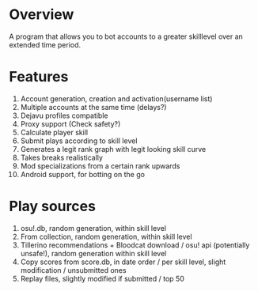 # Overview
A program that allows you to bot accounts to a greater skilllevel over an extended time period.

# Features
1. Account generation, creation and activation(username list)
1. Multiple accounts at the same time (delays?)
1. Dejavu profiles compatible
1. Proxy support (Check safety?)
1. Calculate player skill
1. Submit plays according to skill level
1. Generates a legit rank graph with legit looking skill curve
1. Takes breaks realistically
1. Mod specializations from a certain rank upwards
1. Android support, for botting on the go

# Play sources
1. osu!.db, random generation, within skill level
1. From collection, random generation, within skill level
1. Tillerino recommendations + Bloodcat download / osu! api (potentially unsafe!), random generation within skill level
1. Copy scores from score.db, in date order / per skill level, slight modification / unsubmitted ones
1. Replay files, slightly modified if submitted / top 50
